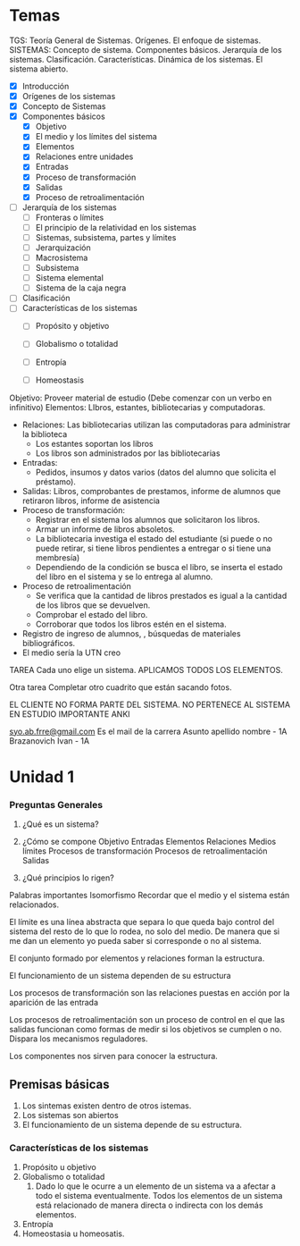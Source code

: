 # Temas 
TGS: Teoría General de Sistemas. Orígenes. El enfoque de sistemas. SISTEMAS: Concepto de sistema. Componentes básicos. Jerarquía de los sistemas. Clasificación. Características. Dinámica de los sistemas. El sistema abierto.



+ [x] Introducción 
+ [x] Orígenes de los sistemas 
+ [x] Concepto de Sistemas 
+ [x] Componentes básicos 
	+ [x] Objetivo
	+ [x] El medio y los límites del sistema 
	+ [x] Elementos 
	+ [x] Relaciones entre unidades
	+ [x] Entradas 
	+ [x] Proceso de transformación 
	+ [x] Salidas
	+ [x] Proceso de retroalimentación
+ [ ] Jerarquía de los sistemas
	+ [ ] Fronteras o límites
	+ [ ] El principio de la relatividad en los sistemas
	+ [ ] Sistemas, subsistema, partes y límites
	+ [ ] Jerarquización
	+ [ ] Macrosistema 
	+ [ ] Subsistema
	+ [ ] Sistema elemental
	+ [ ] Sistema de la caja negra 
+ [ ]  Clasificación
+ [ ] Características de los sistemas 
	+ [ ] Propósito y objetivo
	+ [ ] Globalismo o totalidad
	+ [ ] Entropía 
	+ [ ] Homeostasis 



















Objetivo: Proveer material de estudio  (Debe comenzar con un verbo en infinitivo)
Elementos: LIbros, estantes, bibliotecarias y computadoras.
+ Relaciones: Las bibliotecarias utilizan las computadoras para administrar la biblioteca
	+ Los estantes soportan los libros 
	+ Los libros son administrados por las bibliotecarias 
+ Entradas:
	+ Pedidos, insumos y datos varios (datos del alumno que solicita el préstamo).
+ Salidas: Libros, comprobantes de prestamos, informe de alumnos que retiraron libros, informe de asistencia 
+ Proceso de transformación: 
	+ Registrar en el sistema los alumnos que solicitaron los libros.
	+ Armar un informe de libros absoletos. 
	+ La bibliotecaria investiga el estado del estudiante (si puede o no puede retirar, si tiene libros pendientes a entregar o si tiene una membresía)
	+  Dependiendo de la condición se busca el libro, se inserta el estado del libro en el sistema y se lo entrega al alumno.
+ Proceso de retroalimentación
	+ Se verifica que la cantidad de libros prestados es igual a la cantidad de los libros que se devuelven. 
	+ Comprobar el estado del libro. 
	+ Corroborar que todos los libros estén en el sistema.
+ Registro de ingreso de alumnos, , búsquedas de materiales bibliográficos. 
+ El medio sería la UTN creo

TAREA
Cada uno elige un sistema. APLICAMOS TODOS LOS ELEMENTOS.

Otra tarea
Completar otro cuadrito que están sacando fotos. 



EL CLIENTE NO FORMA PARTE DEL SISTEMA. NO PERTENECE AL SISTEMA EN ESTUDIO IMPORTANTE ANKI 







syo.ab.frre@gmail.com Es el mail de la carrera 
Asunto apellido nombre - 1A  Brazanovich Ivan - 1A





# Unidad 1
### Preguntas Generales
1. ¿Qué es un sistema?
2. ¿Cómo se compone
	Objetivo 
	Entradas 
	Elementos 
	Relaciones 
	Medios
	límites
	Procesos de transformación
	Procesos de retroalimentación 
	Salidas
	
	
1. ¿Qué principios lo rigen?

Palabras importantes Isomorfismo
Recordar que el medio y el sistema están relacionados. 

El límite es una línea abstracta que separa lo que queda bajo control del sistema del resto de lo que lo rodea, no solo del medio. De manera que si me dan un elemento yo pueda saber si corresponde o no al sistema. 


El conjunto formado por elementos y relaciones forman la estructura. 

El funcionamiento de un sistema dependen de su estructura 

Los procesos de transformación son las relaciones puestas en acción por la aparición de las entrada

Los procesos de retroalimentación son un proceso de control en el que las salidas funcionan como formas de medir si los objetivos se cumplen o no.  Dispara los mecanismos reguladores. 

Los componentes nos sirven para conocer la estructura. 


## Premisas básicas
1. Los sintemas existen dentro de otros istemas. 
2. Los sistemas son abiertos 
3. El funcionamiento de un sistema depende de su estructura.






### Características de los sistemas 
1. Propósito u objetivo 
2. Globalismo o totalidad
	1. Dado lo que le ocurre a un elemento de un sistema va a afectar a todo el sistema eventualmente. Todos los elementos de un sistema está relacionado de manera directa o indirecta con los demás elementos. 
3. Entropía
4. Homeostasia u homeosatis.